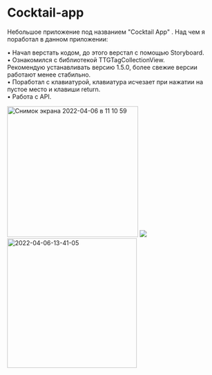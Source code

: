 # Cocktail-app

Небольшое приложение под названием "Cocktail App" .
Над чем я поработал в данном приложении:

• Начал верстать кодом, до этого верстал с помощью Storyboard. <br />
• Ознакомился с библиотекой TTGTagCollectionView. <br /> 
  Рекомендую устанавливать версию 1.5.0, более свежие версии работают менее стабильно.<br />
• Поработал с клавиатурой, клавиатура исчезает при нажатии на пустое место и клавиши return.<br />
• Работа с API.




<img width="303" alt="Снимок экрана 2022-04-06 в 11 10 59" src="https://user-images.githubusercontent.com/92681775/161903237-48d2441e-45e7-4950-a581-3164e3c3b0d8.png">


<body>
<img src="https://ibb.co/vDp2NN3"><img src="https://i.ibb.co/nR9hXX7/2022-04-06-13-41-05.gif" alt="2022-04-06-13-41-05"
style="width:300px; " >
</body>
</html> 
